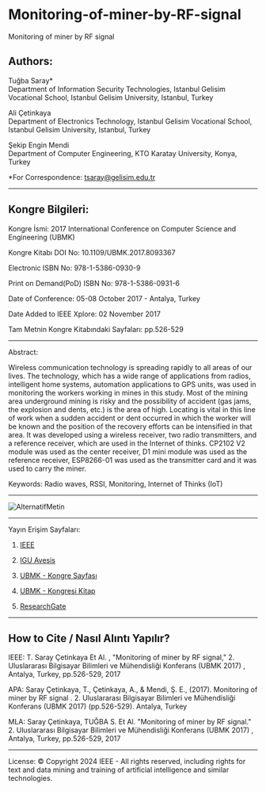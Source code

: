 # Monitoring-of-miner-by-RF-signal

Monitoring of miner by RF signal

## Authors:

Tuğba Saray*  
Department of Information Security Technologies, Istanbul Gelisim Vocational School, Istanbul Gelisim University, Istanbul, Turkey  

Ali Çetinkaya  
Department of Electronics Technology, Istanbul Gelisim Vocational School, Istanbul Gelisim University, Istanbul, Turkey  

Şekip Engin Mendi  
Department of Computer Engineering, KTO Karatay University, Konya, Turkey  

*For Correspondence: tsaray@gelisim.edu.tr

---

## Kongre Bilgileri:

Kongre İsmi: 2017 International Conference on Computer Science and Engineering (UBMK)

Kongre Kitabı DOI No: 10.1109/UBMK.2017.8093367

Electronic ISBN No: 978-1-5386-0930-9 

Print on Demand(PoD) ISBN No: 978-1-5386-0931-6  

Date of Conference: 05-08 October 2017 - Antalya, Turkey

Date Added to IEEE Xplore: 02 November 2017

Tam Metnin Kongre Kitabındaki Sayfaları: pp.526-529

---

Abstract:

Wireless communication technology is spreading rapidly to all areas of our lives. The technology, which has a wide range of applications from radios, intelligent home systems, automation applications to GPS units, was used in monitoring the workers working in mines in this study. Most of the mining area underground mining is risky and the possibility of accident (gas jams, the explosion and dents, etc.) is the area of high. Locating is vital in this line of work when a sudden accident or dent occurred in which the worker will be known and the position of the recovery efforts can be intensified in that area. It was developed using a wireless receiver, two radio transmitters, and a reference receiver, which are used in the Internet of thinks. CP2102 V2 module was used as the center receiver, D1 mini module was used as the reference receiver, ESP8266-01 was used as the transmitter card and it was used to carry the miner.

Keywords: Radio waves, RSSI, Monitoring, Internet of Thinks (IoT)

---

![AlternatifMetin](https://github.com/tsaray/Monitoring-of-miner-by-RF-signal/blob/main/ubmk.png)

---

Yayın Erişim Sayfaları:

1. [IEEE](https://ieeexplore.ieee.org/document/8093441)

2. [IGU Avesis](https://avesis.gelisim.edu.tr/yayin/43788469-c9a6-4246-97a8-ffa87088cdca/monitoring-of-miner-by-rf-signal)

3. [UBMK - Kongre Sayfası](https://ubmk.org.tr/2017/)

4. [UBMK - Kongresi Kitap](https://ubmk.org.tr/wp-content/uploads/2022/01/web-ubmk-2017.pdf)

5. [ResearchGate](https://www.researchgate.net/publication/320829526_Monitoring_of_miner_by_RF_signal)

---

## How to Cite / Nasıl Alıntı Yapılır?

IEEE: T. Saray Çetinkaya Et Al. , "Monitoring of miner by RF signal," 2. Uluslararası Bilgisayar Bilimleri ve Mühendisliği Konferans (UBMK 2017) , Antalya, Turkey, pp.526-529, 2017

APA: Saray Çetinkaya, T., Çetinkaya, A., & Mendi, Ş. E., (2017). Monitoring of miner by RF signal . 2. Uluslararası Bilgisayar Bilimleri ve Mühendisliği Konferans (UBMK 2017) (pp.526-529). Antalya, Turkey

MLA: Saray Çetinkaya, TUĞBA S. Et Al. "Monitoring of miner by RF signal." 2. Uluslararası Bilgisayar Bilimleri ve Mühendisliği Konferans (UBMK 2017) , Antalya, Turkey, pp.526-529, 2017

---

License: © Copyright 2024 IEEE - All rights reserved, including rights for text and data mining and training of artificial intelligence and similar technologies.
